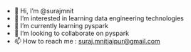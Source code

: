 - 👋 Hi, I’m @surajmnit
- 👀 I’m interested in learning data engineering technologies
- 🌱 I’m currently learning pyspark
- 💞️ I’m looking to collaborate on pyspark
- 📫 How to reach me : suraj.mnitjaipur@gmail.com

<!---
surajmnit/surajmnit is a ✨ special ✨ repository because its `README.md` (this file) appears on your GitHub profile.
You can click the Preview link to take a look at your changes.
--->
